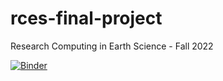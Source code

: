 # rces-final-project
Research Computing in Earth Science - Fall 2022

[![Binder](https://mybinder.org/badge_logo.svg)](https://mybinder.org/v2/gh/pangeo-data/pangeo-docker-images/2022.09.21?urlpath=git-pull%3Frepo%3Dhttps%253A%252F%252Fgithub.com%252Fatgarcial%252Frces-final-project%26urlpath%3Dlab%252Ftree%252Frces-final-project%252Ffinal-project.ipynb%26branch%3Dmain)
